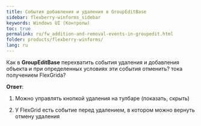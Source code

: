 ```yaml
---
title: События добавления и удаления в GroupEditBase 
sidebar: flexberry-winforms_sidebar
keywords: Windows UI (Контролы)
toc: true
permalink: ru/fw_addition-and-removal-events-in-groupedit.html
folder: products/flexberry-winforms/
lang: ru
---
```


Как в __GroupEditBase__ перехватить события удаления и добавления объекта и при определенных условиях эти события отменить? тока получением FlexGrida?

__Ответ__:

1) Можно управлять кнопкой удаления на тулбаре (показать, скрыть)

2) У FlexGrid есть событие перед удалением, в котором можно вернуть отмену удаления
